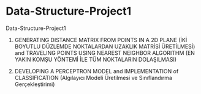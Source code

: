 # Data-Structure-Project1

Data-Structure-Project1

1. GENERATING DISTANCE MATRIX FROM POINTS IN A 2D PLANE (İKİ BOYUTLU DÜZLEMDE NOKTALARDAN UZAKLIK MATRİSİ ÜRETİLMESİ) and TRAVELING POINTS USING NEAREST NEIGHBOR ALGORITHM (EN YAKIN KOMŞU YÖNTEMİ İLE TÜM NOKTALARIN DOLAŞILMASI)

2. DEVELOPING A PERCEPTRON MODEL and IMPLEMENTATION of CLASSIFICATION (Algılayıcı Modeli Üretilmesi ve Sınıflandırma Gerçekleştirimi)

